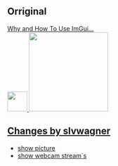 ## Orriginal 
[Why and How To Use ImGui...](https://youtu.be/U1BnzWX194Q)  
<a href="https://youtu.be/U1BnzWX194Q" target="_blank"><img src="https://yt3.ggpht.com/ytc/AKedOLTFcCOoDXsUzwTEq9FB2t1IfX_lubtgVHsa6VqliQ=s176-c-k-c0x00ffffff-no-rj" width="45" link="https://youtu.be/U1BnzWX194Q"> <a href="https://youtu.be/U1BnzWX194Q" target="_blank"><img src="https://www.gstatic.com/youtube/img/branding/youtubelogo/svg/youtubelogo.svg" width="180" link="https://www.youtube.com/c/CodeTechandTutorials">  

## Changes by slvwagner

- show picture 
- show webcam stream`s

